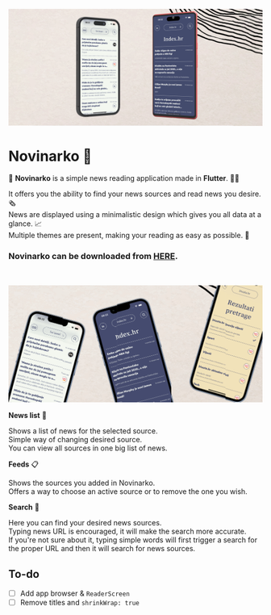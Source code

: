 ![Header](https://raw.githubusercontent.com/jokilic/novinarko/main/screenshots/header-wide.png)

# Novinarko 📰

📰 **Novinarko** is a simple news reading application made in **Flutter**. 👨‍💻

It offers you the ability to find your news sources and read news you desire. 🗞️\
News are displayed using a minimalistic design which gives you all data at a glance. 📈\
Multiple themes are present, making your reading as easy as possible. 🌚

### Novinarko can be downloaded from [HERE](https://play.google.com/store/apps/details?id=com.josipkilic.novinarko).
&nbsp;

![Multi](https://raw.githubusercontent.com/jokilic/novinarko/main/screenshots/multi.png)

**News list** 📰

Shows a list of news for the selected source.\
Simple way of changing desired source.\
You can view all sources in one big list of news.

**Feeds** 📋

Shows the sources you added in Novinarko.\
Offers a way to choose an active source or to remove the one you wish.

**Search** 🔎

Here you can find your desired news sources.\
Typing news URL is encouraged, it will make the search more accurate.\
If you're not sure about it, typing simple words will first trigger a search for the proper URL and then it will search for news sources.

## To-do

- [ ] Add app browser & `ReaderScreen`
- [ ] Remove titles and `shrinkWrap: true`
